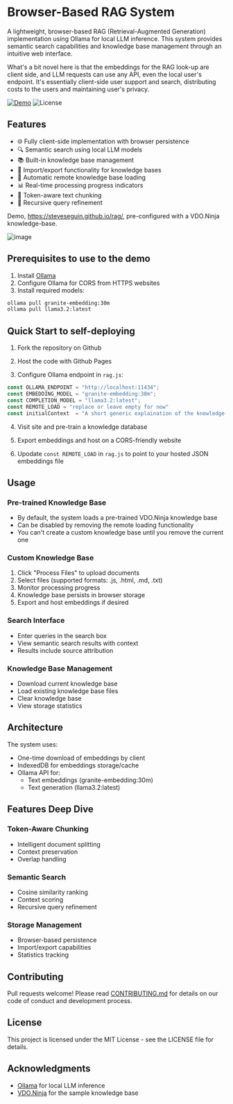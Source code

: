 # Browser-Based RAG System

A lightweight, browser-based RAG (Retrieval-Augmented Generation) implementation using Ollama for local LLM inference. This system provides semantic search capabilities and knowledge base management through an intuitive web interface.

What's a bit novel here is that the embeddings for the RAG look-up are client side, and LLM requests can use any API, even the local user's endpoint. It's essentially client-side user support and search, distributing costs to the users and maintaining user's privacy.

[![Demo](https://img.shields.io/badge/Demo-Live-success)](https://steveseguin.github.io/rag/)
![License](https://img.shields.io/badge/license-MIT-blue)

## Features

- 🌐 Fully client-side implementation with browser persistence
- 🔍 Semantic search using local LLM models
- 📚 Built-in knowledge base management
- 💾 Import/export functionality for knowledge bases
- 🔄 Automatic remote knowledge base loading
- 📊 Real-time processing progress indicators
- 🎯 Token-aware text chunking
- 🧠 Recursive query refinement

Demo, https://steveseguin.github.io/rag/, pre-configured with a VDO.Ninja knowledge-base.

![image](https://github.com/user-attachments/assets/2bf2dc49-9508-463e-b1f9-106177112b98)

## Prerequisites to use to the demo

1. Install [Ollama](https://ollama.ai)
2. Configure Ollama for CORS from HTTPS websites
3. Install required models:
```bash
ollama pull granite-embedding:30m
ollama pull llama3.2:latest
```

## Quick Start to self-deploying

1. Fork the repository on Github

2. Host the code with Github Pages

3. Configure Ollama endpoint in `rag.js`:
```javascript
const OLLAMA_ENDPOINT = "http://localhost:11434";
const EMBEDDING_MODEL = "granite-embedding:30m";
const COMPLETION_MODEL = "llama3.2:latest";
const REMOTE_LOAD = "replace or leave empty for now"
const initialContext  = "A short generic explaination of the knowledge-base";
```

4. Visit site and pre-train a knowledge database

5. Export embeddings and host on a CORS-friendly website

6. Upodate `const REMOTE_LOAD` in `rag.js` to point to your hosted JSON embeddings file

## Usage

### Pre-trained Knowledge Base
- By default, the system loads a pre-trained VDO.Ninja knowledge base
- Can be disabled by removing the remote loading functionality
- You can't create a custom knowledge base until you remove the current one

### Custom Knowledge Base
1. Click "Process Files" to upload documents
2. Select files (supported formats: .js, .html, .md, .txt)
3. Monitor processing progress
4. Knowledge base persists in browser storage
5. Export and host embeddings if desired

### Search Interface
- Enter queries in the search box
- View semantic search results with context
- Results include source attribution

### Knowledge Base Management
- Download current knowledge base
- Load existing knowledge base files
- Clear knowledge base
- View storage statistics

## Architecture

The system uses:
- One-time download of embeddings by client
- IndexedDB for embeddings storage/cache
- Ollama API for:
  - Text embeddings (granite-embedding:30m)
  - Text generation (llama3.2:latest)

## Features Deep Dive

### Token-Aware Chunking
- Intelligent document splitting
- Context preservation
- Overlap handling

### Semantic Search
- Cosine similarity ranking
- Context scoring
- Recursive query refinement

### Storage Management
- Browser-based persistence
- Import/export capabilities
- Statistics tracking

## Contributing

Pull requests welcome! Please read [CONTRIBUTING.md](CONTRIBUTING.md) for details on our code of conduct and development process.

## License
This project is licensed under the MIT License - see the LICENSE file for details.

## Acknowledgments

- [Ollama](https://ollama.ai) for local LLM inference
- [VDO.Ninja](https://vdo.ninja) for the sample knowledge base

